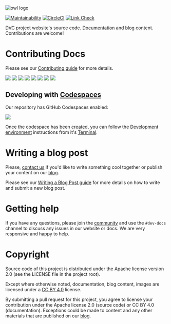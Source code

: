 ![owl logo](https://dvc.org/img/logo-github-readme.png)

[![Maintainability](https://api.codeclimate.com/v1/badges/5872e0a572ec8b74bd8d/maintainability)](https://codeclimate.com/github/iterative/dvc.org/maintainability)
[![CircleCI](https://circleci.com/gh/iterative/dvc.org.svg?style=svg)](https://circleci.com/gh/iterative/dvc.org)
[![Link Check](https://github.com/iterative/dvc.org/workflows/Check%20all%20links%20in%20the%20repository/badge.svg)](https://github.com/iterative/dvc.org/actions?query=workflow%3A%22Check+all+links+in+the+repository%22)

[DVC](https://github.com/iterative/dvc) project website's source code.
[Documentation](https://dvc.org/doc) and [blog](https://dvc.org/blog) content.
Contributions are welcome!

# Contributing Docs

Please see our
[Contributing guide](https://dvc.org/doc/user-guide/contributing/docs) for more
details.

[![](https://sourcerer.io/fame/shcheklein/iterative/dvc.org/images/0)](https://sourcerer.io/fame/shcheklein/iterative/dvc.org/links/0)
[![](https://sourcerer.io/fame/shcheklein/iterative/dvc.org/images/1)](https://sourcerer.io/fame/shcheklein/iterative/dvc.org/links/1)
[![](https://sourcerer.io/fame/shcheklein/iterative/dvc.org/images/2)](https://sourcerer.io/fame/shcheklein/iterative/dvc.org/links/2)
[![](https://sourcerer.io/fame/shcheklein/iterative/dvc.org/images/3)](https://sourcerer.io/fame/shcheklein/iterative/dvc.org/links/3)
[![](https://sourcerer.io/fame/shcheklein/iterative/dvc.org/images/4)](https://sourcerer.io/fame/shcheklein/iterative/dvc.org/links/4)
[![](https://sourcerer.io/fame/shcheklein/iterative/dvc.org/images/5)](https://sourcerer.io/fame/shcheklein/iterative/dvc.org/links/5)
[![](https://sourcerer.io/fame/shcheklein/iterative/dvc.org/images/6)](https://sourcerer.io/fame/shcheklein/iterative/dvc.org/links/6)
[![](https://sourcerer.io/fame/shcheklein/iterative/dvc.org/images/7)](https://sourcerer.io/fame/shcheklein/iterative/dvc.org/links/7)

## Developing with [Codespaces](https://docs.github.com/en/codespaces)

Our repository has GitHub Codespaces enabled:

![](https://docs.github.com/assets/images/help/codespaces/open-with-codespaces-button.png)

Once the codespace has been [created], you can follow the [Development
environment] instructions from it's [Terminal].

[created]:
  https://docs.github.com/en/codespaces/developing-in-codespaces/creating-a-codespace
[development environment]:
  https://dvc.org/doc/user-guide/contributing/docs#development-environment
[terminal]: https://code.visualstudio.com/docs/editor/integrated-terminal

# Writing a blog post

Please, [contact us](mailto:support@dvc.org) if you'd like to write something
cool together or publish your content on our [blog](https://dvc.org/blog).

Please see our
[Writing a Blog Post guide](https://dvc.org/doc/user-guide/contributing/blog)
for more details on how to write and submit a new blog post.

# Getting help

If you have any questions, please join the [community](https://dvc.org/chat) and
use the `#dev-docs` channel to discuss any issues in our website or docs. We are
very responsive and happy to help.

# Copyright

Source code of this project is distributed under the Apache license version 2.0
(see the LICENSE file in the project root).

Except where otherwise noted, documentation, blog content, images are licensed
under a [CC BY 4.0](https://creativecommons.org/licenses/by/4.0/) license.

By submitting a pull request for this project, you agree to license your
contribution under the Apache license 2.0 (source code) or CC BY 4.0
(documentation). Exceptions could be made to content and any other materials
that are published on our [blog](https://dvc.org/blog).
